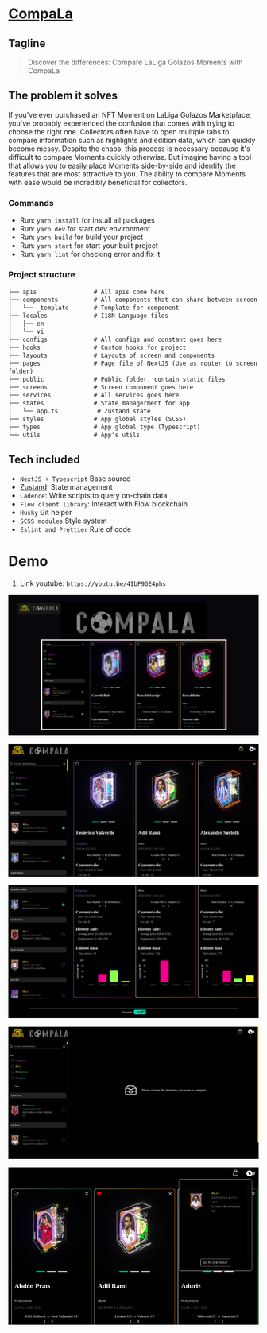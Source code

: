 # [CompaLa](flow-compala.vercel.app/) 

## Tagline 
> Discover the differences: Compare LaLiga Golazos Moments with CompaLa

## The problem it solves
If you've ever purchased an NFT Moment on LaLiga Golazos Marketplace, you've probably experienced the confusion that comes with trying to choose the right one. Collectors often have to open multiple tabs to compare information such as highlights and edition data, which can quickly become messy. Despite the chaos, this process is necessary because it's difficult to compare Moments quickly otherwise. But imagine having a tool that allows you to easily place Moments side-by-side and identify the features that are most attractive to you. The ability to compare Moments with ease would be incredibly beneficial for collectors.

### Commands

- Run: `yarn install` for install all packages
- Run: `yarn dev` for start dev environment
- Run: `yarn build` for build your project
- Run: `yarn start` for start your built project
- Run: `yarn lint` for checking error and fix it

### Project structure

```
├── apis                # All apis come here
├── components          # All components that can share between screen
│   └── _template       # Template for component
├── locales             # I18N Language files
│   ├── en
│   └── vi
├── configs             # All configs and constant goes here
├── hooks               # Custom hooks for project
├── layouts             # Layouts of screen and components
├── pages               # Page file of NextJS (Use as router to screen folder)
├── public              # Public folder, contain static files
├── screens             # Screen component goes here
├── services            # All services goes here
├── states              # State managerment for app
│   └── app.ts           # Zustand state
├── styles              # App global styles (SCSS)
├── types               # App global type (Typescript)
└── utils               # App's utils
```

## Tech included

- `NextJS + Typescript` Base source
- [Zustand](https://github.com/pmndrs/zustand): State management
- `Cadence`: Write scripts to query on-chain data
- `Flow client library`: Interact with Flow blockchain
- `Husky` Git helper
- `SCSS modules` Style system
- `Eslint and Prettier` Rule of code


# Demo 
1. Link youtube: `https://youtu.be/4IbP9GE4phs`

![Cover photo](/docs/cover.png)

![Compare](/docs/1.png)

![Chart](/docs/2.png)

![Empty](/docs/3.png)

![Storage](/docs/4.png)